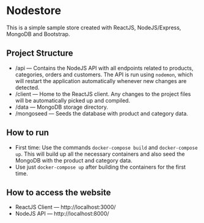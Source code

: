 # Nodestore

This is a simple sample store created with ReactJS, NodeJS/Express, MongoDB and Bootstrap.

## Project Structure

 - /api — Contains the NodeJS API with all endpoints related to products, categories, orders and customers. The API is run using `nodemon`, which will restart the application automatically whenever new changes are detected.
 - /client — Home to the ReactJS client. Any changes to the project files will be automatically picked up and compiled.
 - /data — MongoDB storage directory.
 - /mongoseed — Seeds the database with product and category data.
## How to run
 
- First time: Use the commands `docker-compose build` and `docker-compose up`. This will build up all the necessary containers and also seed the MongoDB with the product and category data.
- Use just `docker-compose up` after building the containers for the first time.

## How to access the website

 - ReactJS Client — http://localhost:3000/
 - NodeJS API — http://localhost:8000/
